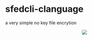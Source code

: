 # sfedcli-clanguage
a very simple no key file encrytion
<center>
<img src="./screenshot.png">
</center>
